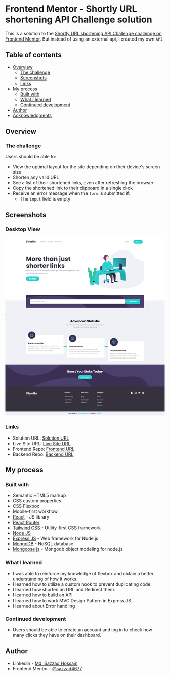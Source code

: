 # Frontend Mentor - Shortly URL shortening API Challenge solution

This is a solution to the [Shortly URL shortening API Challenge challenge on Frontend Mentor](https://www.frontendmentor.io/challenges/url-shortening-api-landing-page-2ce3ob-G). But instead of using an external api, I created my own `API`.


## Table of contents

- [Overview](#overview)
  - [The challenge](#the-challenge)
  - [Screenshots](#screenshots)
  - [Links](#links)
- [My process](#my-process)
  - [Built with](#built-with)
  - [What I learned](#what-i-learned)
  - [Continued development](#continued-development)
- [Author](#author)
- [Acknowledgments](#acknowledgments)

## Overview

### The challenge

Users should be able to:

- View the optimal layout for the site depending on their device's screen size
- Shorten any valid URL
- See a list of their shortened links, even after refreshing the browser
- Copy the shortened link to their clipboard in a single click
- Receive an error message when the `form` is submitted if:
  - The `input` field is empty

## Screenshots

### **Desktop View**

![desktop view](./assets/cutlyDesktop.png)

### Links

- Solution URL: [Solution URL](#)
- Live Site URL: [Live Site URL](https://cutly.netlify.app/)
- Frontend Repo: [Frontend URL](https://github.com/sazzad4677/cutly-frontend)
- Backend Repo: [Backend URL](https://github.com/sazzad4677/cutly-backend)

## My process

### Built with
- Semantic HTML5 markup
- CSS custom properties
- CSS Flexbox
- Mobile-first workflow
- [React](https://reactjs.org/) - JS library
- [React Router](https://reactrouter.com/)
- [Tailwind CSS](https://tailwindcss.com/) - Utility-first CSS framework
- [Node JS](https://nodejs.org/en/)
- [Express JS](https://expressjs.com/) - Web framework for Node.js
- [MongoDB](https://www.mongodb.com/) - NoSQL database
- [Mongoose js](https://mongoosejs.com/) - Mongodb object modeling for node.js

### What I learned

- I was able to reinforce my knowledge of flexbox and obtain a better understanding of how it works.
- I learned how to utilize a custom hook to prevent duplicating code.
- I learned how shorten an URL and Redirect them.
- I learned how to build an API
- I learned how to work MVC Design Pattern in Express JS.
- I learned about Error handling

### Continued development
 - Users should be able to create an account and log in to check how many clicks they have on their dashboard.

## Author

- Linkedin - [Md. Sazzad Hossain](https://www.linkedin.com/in/sazzad4673/)
- Frontend Mentor - [@sazzad4677](https://www.frontendmentor.io/profile/sazzad4677)
